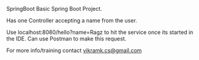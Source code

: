 SpringBoot
Basic Spring Boot Project.

Has one Controller accepting a name from the user.

Use localhost:8080/hello?name=Ragz to hit the service once its started in the IDE. Can use Postman to make this request.

For more info/training contact vikramk.cs@gmail.com
